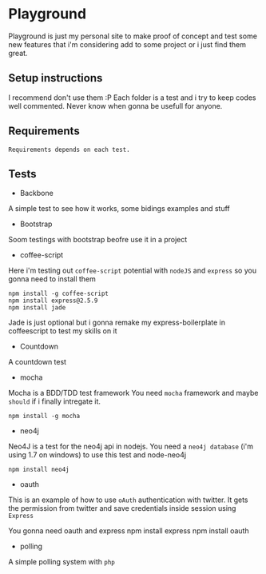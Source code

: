 # Playground

Playground is just my personal site to make proof of concept and test some new features that i'm considering add to some project or i just find them great.


## Setup instructions

I recommend don't use them :P
Each folder is a test and i try to keep codes well commented.
Never know when gonna be usefull for anyone.

## Requirements
	Requirements depends on each test.

## Tests

* Backbone

A simple test to see how it works, some bidings examples and stuff

* Bootstrap

Soom testings with bootstrap beofre use it in a project


* coffee-script

Here i'm testing out `coffee-script` potential with `nodeJS` and `express` so you gonna need to install them

	npm install -g coffee-script
	npm install express@2.5.9
	npm install jade

Jade is just optional but i gonna remake my express-boilerplate in coffeescript to test my skills on it

* Countdown

A countdown test

* mocha

Mocha is a BDD/TDD test framework
You need `mocha` framework and maybe `should` if i finally intregate it.

    npm install -g mocha



* neo4j

Neo4J is a test for the neo4j api in nodejs.
You need a `neo4j database` (i'm using 1.7 on windows) to use this test and node-neo4j

	npm install neo4j


* oauth

This is an example of how to use `oAuth` authentication with twitter.
It gets the permission from twitter and save credentials inside session using `Express`
	
You gonna need oauth and express
	npm install express
	npm install oauth

* polling

A simple polling system with `php`